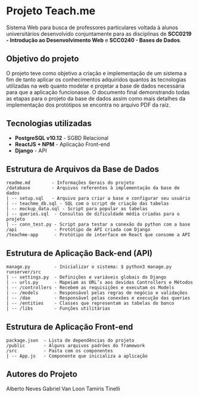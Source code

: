 # Projeto Teach.me

Sistema Web para busca de professores particulares voltada à alunos universitários desenvolvido conjuntamente para as disciplinas de **SCC0219 - Introdução ao Desenvolvimento Web** e **SCC0240 - Bases de Dados**.

## Objetivo do projeto

O projeto teve como objetivo a criação e implementação de um sistema a fim de tanto aplicar os conhecimentos adquiridos quantos às tecnologias utilizadas na web quanto modelar e projetar a base de dados necessária para que a aplicação funcionasse. O documento final demonstrando todas as etapas para o projeto da base de dados assim como mais detalhes da implementação dos protótipos se encontra no arquivo PDF da raíz.

## Tecnologias utilizadas

- **PostgreSQL v10.12** - SGBD Relacional
- **ReactJS + NPM**     - Aplicação Front-end
- **Django**            - API

## Estrutura de Arquivos da Base de Dados

```
readme.md        - Informações Gerais do projeto
/database        - Arquivos referentes à implementação da base de dados
| -- setup.sql   - Arquivo para criar a base e configurar seu usuário
| -- teachme_db.sql - SQL com o script de criação das tabelas
| -- mockup_data.sql - Script para popular as tabelas
| -- queries.sql  - Consultas de dificuldade média criadas para o projeto
| -- conn_test.py - Script para testar a conexão do python com a base
/api              - Protótipo de API criada com Django
/teachme-app      - Protótipo de interface em React que consome a API
```

## Estrutura de Aplicação Back-end (API)

```
manage.py         ​- Inicializar o sistema: $ python3 manage.py runserver/src
| -- settings.py  ​- Definições e variáveis globais do Django
| -- urls.py​      - Mapeiam as URL’s aos devidos Controllers e Métodos
| -- /controllers ​- ​Recebem as requisições e executam os Models
| -- /models      ​- Responsável pelas regras de negócio e validações
| -- /dao         ​- Responsável pelas conexões e execução das queries
| -- /entities    ​- Classes que representam as tabelas do banco
| -- /libs        ​- Funções utilitárias
```

## Estrutura de Aplicação Front-end

```
package.json  ​- Lista de dependências do projeto
/public       ​- Alguns arquivos padrões do framework
/src          ​- Pasta com os componentes
| -- App.js   ​- Componente que inicializa a aplicação
```

## Autores do Projeto
Alberto Neves
Gabriel Van Loon
Tamiris Tinelli
